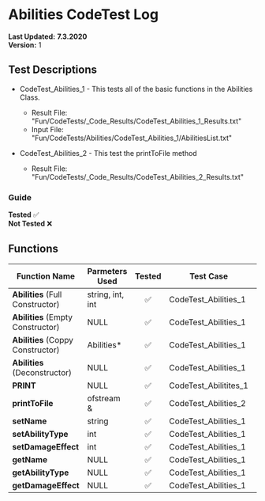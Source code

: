 # Abilities CodeTest Log

__Last Updated:__  __7.3.2020__ <br />
__Version:__ 1

## Test Descriptions
- CodeTest_Abilities_1 - This tests all of the basic functions in the Abilities Class.
  - Result File: "Fun/CodeTests/_Code_Results/CodeTest_Abilities_1_Results.txt"
  - Input File: "Fun/CodeTests/Abilities/CodeTest_Abilities_1/AbilitiesList.txt"

- CodeTest_Abilities_2 - This test the printToFile method
  - Result File: "Fun/CodeTests/_Code_Results/CodeTest_Abilities_2_Results.txt"

### Guide
__Tested__ :white_check_mark:
<br />
__Not Tested__ :x: 

## Functions

|Function Name |Parmeters Used | Tested | Test Case | Test Date | Results |
|---|---|:---:|---|---|---
__Abilities__ (Full Constructor) | string, int, int | :white_check_mark: | CodeTest_Abilities_1 | __7.3.2020__ | Success
__Abilities__ (Empty Constructor) | NULL | :white_check_mark: | CodeTest_Abilities_1 | __7.3.2020__| Success
__Abilities__ (Coppy Constructor) | Abilities* | :white_check_mark: | CodeTest_Abilities_1 | __7.3.2020__| Success
__Abilities__ (Deconstructor) | NULL | :white_check_mark: | CodeTest_Abilities_1 | __7.3.2020__ | Success
__PRINT__ | NULL | :white_check_mark: | CodeTest_Abilitites_1 | __7.3.2020__ | Success
__printToFile__ | ofstream & | :white_check_mark: | CodeTest_Abilities_2 | __7.4.2020__ | Success 
__setName__ | string | :white_check_mark: | CodeTest_Abilities_1 | __7.3.2020__ | Success
__setAbilityType__ | int |:white_check_mark: | CodeTest_Abilities_1 | __7.3.2020__ | Success
__setDamageEffect__ | int |:white_check_mark: | CodeTest_Abilities_1 | __7.3.2020__ | Success
__getName__ | NULL | :white_check_mark: | CodeTest_Abilities_1 | __7.3.2020__ | Success
__getAbilityType__ | NULL | :white_check_mark: | CodeTest_Abilities_1 | __7.3.2020__ | Success
__getDamageEffect__ | NULL | :white_check_mark: | CodeTest_Abilities_1 | __7.3.2020__ | Success